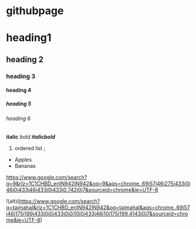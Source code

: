   # githubpage
  # heading1
  
  ## heading 2
  
  ### heading 3
  #### heading 4
  ##### heading 5
  ###### heading 6
  
  **italic**
  *bold*
  ***italicbold***
  
  1. ordered list ;
  
  - Apples
  - Bananas
  
https://www.google.com/search?q=9&rlz=1C1CHBD_enIN942IN942&oq=9&aqs=chrome..69i57j46i275i433j0j46j0i433j46i433j0i433j0.742j0j7&sourceid=chrome&ie=UTF-8

!(alt)(https://www.google.com/search?q=tajmahal&rlz=1C1CHBD_enIN942IN942&oq=tajmahal&aqs=chrome..69i57j46i175i199i433j0j0i433j0j0i10j0i433j46i10i175i199.4143j0j7&sourceid=chrome&ie=UTF-8)
